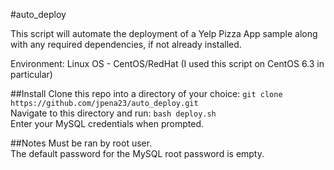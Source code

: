 #auto_deploy

This script will automate the deployment of a Yelp Pizza App sample along with any required dependencies, if not already installed.

Environment: Linux OS - CentOS/RedHat (I used this script on CentOS 6.3 in particular)

##Install
Clone this repo into a directory of your choice: `git clone https://github.com/jpena23/auto_deploy.git` <br /> 
Navigate to this directory and run: `bash deploy.sh` <br /> 
Enter your MySQL credentials when prompted. <br />

##Notes 
Must be ran by root user. <br />
The default password for the MySQL root password is empty. <br />
